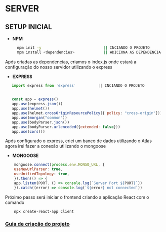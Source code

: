 # SERVER

## SETUP INICIAL

- **NPM** 
  
  ```bash
    npm init -y                            || INCIANDO O PROJETO
    mpm install <dependencies>             || ADICIONA AS DEPENDENCIAS DO PROJETO  
  ```

Após criadas as dependencias, criamos o index.js onde estará a configuração do nosso servidor utilizando o express


- **EXPRESS**


 ```javascript
    import express from 'express'          || INCIANDO O PROJETO
    
    
    const app = express()
    app.use(express.json())
    app.use(helmet())
    app.use(helmet.crossOriginResourcePolicy({ policy: "cross-origin"}))
    app.use(morgan("common"))
    app.use(bodyParser.json())
    app.use(bodyParser.urlencoded({extended: false}))
    app.use(cors())
  ```

Após configurado o express, criei um banco de dados utilizando o Atlas agora irei fazer a conexão utilizando o mongoose

- **MONGOOSE** 

```javascript
    mongoose.connect(process.env.MONGO_URL, {
    useNewUrlParser: true,
    useUnifiedTopology: true,
    }).then(() => {
    app.listen(PORT, () => console.log(`Server Port ${PORT}`))
    }).catch((error) => console.log(`${error} not connected`))
```

Próximo passo será iniciar o frontend criando a aplicação React com o comando 
```bash
    npx create-react-app client
 ```

 ###  [Guia de criação do projeto](../client/README.MD)


